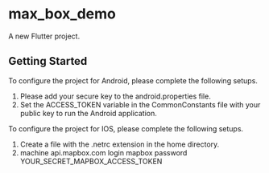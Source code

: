 # max_box_demo

A new Flutter project.

## Getting Started

To configure the project for Android, please complete the following setups.
1. Please add your secure key to the android.properties file.
2. Set the ACCESS_TOKEN variable in the CommonConstants file with your public key to run the Android application.

To configure the project for IOS, please complete the following setups.
1. Create a file with the .netrc extension in the home directory.
2. machine api.mapbox.com
  login mapbox
  password YOUR_SECRET_MAPBOX_ACCESS_TOKEN
